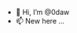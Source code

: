 - 👋 Hi, I’m @0daw
- 📫 New here ...

<!---
0daw/0daw is a ✨ special ✨ repository because its `README.md` (this file) appears on your GitHub profile.
You can click the Preview link to take a look at your changes.
--->
